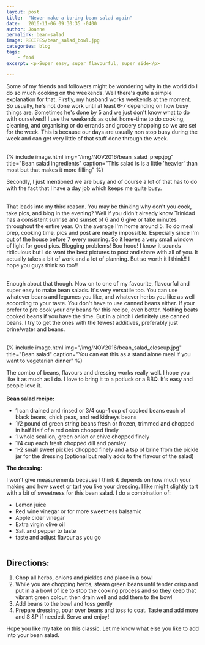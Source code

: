 ```yaml
---
layout: post
title:  "Never make a boring bean salad again"
date:   2016-11-06 09:30:35 -0400
author: Joanne
permalink: bean-salad
image: RECIPES/bean_salad_bowl.jpg
categories: blog
tags:
    - food
excerpt: <p>Super easy, super flavourful, super side</p>

---
```


Some of my friends and followers might be wondering why in the world do I do so much cooking on the weekends. Well there's quite a simple explanation for that.  Firstly, my husband works weekends at the moment. So usually, he's not done work until at least 6-7 depending on how busy things are.   Sometimes he's done by 5 and we just don't know what to do with ourselves!! I use the weekends as quiet home-time to do cooking, cleaning, and organising or do errands and grocery shopping so we are set for the week. This is because our days are usually non stop busy during the week and can get very little of that stuff done through the week.
<br><br>

{% include image.html
            img="/img/NOV2016/bean_salad_prep.jpg"
            title="Bean salad ingredients"
            caption="This salad is is a little 'heavier' than most but that makes it more filling" %}

Secondly, I just mentioned we are busy and of course a lot of that has to do with the fact that I have a day job which keeps me quite busy.  
<br>

That leads into my third reason.  You may be thinking why don't you cook, take pics, and blog in the evening? Well if you didn't already know Trinidad has a consistent sunrise and sunset of 6 and 6 give or take minutes throughout the entire year.  On the average I'm home around 5.  To do meal prep, cooking time, pics and post are nearly impossible. Especially since I'm out of the house before 7 every morning. So it leaves a very small window of light for good pics.  Blogging problems! Boo hooo! I know it sounds ridiculous but I do want the best pictures to post and share with all of you.  It actually takes a bit of work and a lot of planning.  But so worth it I think!! I hope you guys think so too!!
<br><br>

Enough about that though. Now on to one of my favourite, flavourful and super easy to make bean salads. It's very versatile too.  You can use whatever beans and legumes you like, and whatever herbs you like as well according to your taste. You don't have to use canned beans either. If your prefer to pre cook your dry beans for this recipe, even better.  Nothing beats cooked beans if you have the time. But in a pinch i definitely use canned beans.  I try to get the ones with the fewest additives, preferably just brine/water and beans.
<br><br>

{% include image.html
            img="/img/NOV2016/bean_salad_closeup.jpg"
            title="Bean salad"
            caption="You can eat this as a stand alone meal if you want to vegetarian dinner" %}

The combo of beans, flavours and dressing works really well. I hope you like it as much as I do.  I love to bring it to a potluck or a BBQ. It's easy and people love it.  
<br>
**Bean salad recipe:**

* 1 can drained and rinsed or 3/4 cup-1 cup of cooked beans each of black beans, chick peas, and red kidneys beans
* 1/2 pound of green string beans fresh or frozen, trimmed and chopped in half
Half of a red onion chopped finely
* 1 whole scallion, green onion or chive chopped finely
* 1/4 cup each fresh chopped dill and parsley
* 1-2 small sweet pickles chopped finely and a tsp of brine from the pickle jar for the dressing (optional but really adds to the flavour of the salad)

**The dressing:**

I won't give measurements because I think it depends on how much your making and how sweet or tart you like your dressing.  I like might slightly tart with a bit of sweetness for this bean salad.
I do a combination of:

* Lemon juice
* Red wine vinegar or for more sweetness balsamic
* Apple cider vinegar
* Extra virgin olive oil
* Salt and pepper to taste
* taste and adjust flavour as you go
<br><br>

## Directions:

1. Chop all herbs, onions and pickles and place in a bowl
2. While you are chopping herbs, steam green beans until tender crisp and put in a a bowl of ice to stop the cooking process and so they keep that vibrant green colour, then drain well and add them to the bowl
3. Add beans to the bowl and toss gently
4. Prepare dressing, pour over beans and toss to coat.  Taste and add more and S &P if needed.  Serve and enjoy!

Hope you like my take on this classic.  Let me know what else you like to add into your bean salad.  
